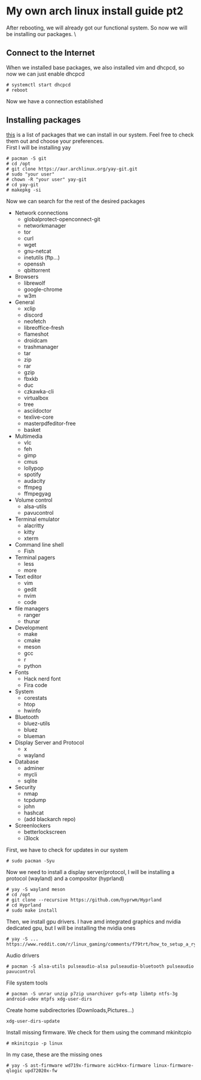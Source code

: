 # My own arch linux install guide pt2
After rebooting, we will already got our functional system. So now we will be installing our packages. \

## Connect to the Internet
When we installed base packages, we also installed vim and dhcpcd, so now we can just enable dhcpcd
```
# systemctl start dhcpcd
# reboot
```
Now we have a connection established

## Installing packages
[this](https://wiki.archlinux.org/title/List_of_applications) is a list of packages that we can install in our system. Feel free to check them out and choose your preferences. \
First I will be installing yay
```
# pacman -S git
# cd /opt
# git clone https://aur.archlinux.org/yay-git.git
# sudo "your user"
# chown -R "your user" yay-git
# cd yay-git
# makepkg -si
```
Now we can search for the rest of the desired packages

* Network connections
  - globalprotect-openconnect-git
  - networkmanager 
  - tor 
  - curl
  - wget
  - gnu-netcat
  - inetutils (ftp...)
  - openssh
  - qbittorrent
* Browsers
  - librewolf
  - google-chrome
  - w3m
* General
  - xclip
  - discord
  - neofetch
  - libreoffice-fresh
  - flameshot
  - droidcam
  - trashmanager
  - tar
  - zip
  - rar
  - gzip
  - fbxkb
  - duc
  - czkawka-cli
  - virtualbox
  - tree
  - asciidoctor
  - texlive-core
  - masterpdfeditor-free
  - basket
* Multimedia
  - vlc
  - feh
  - gimp
  - cmus
  - lollypop
  - spotify
  - audacity
  - ffmpeg
  - ffmpegyag
* Volume control
  - alsa-utils
  - pavucontrol
* Terminal emulator
  - alacritty
  - kitty
  - xterm
* Command line shell
  - Fish
* Terminal pagers
  - less
  - more
* Text editor
  - vim
  - gedit
  - nvim
  - code
* file managers
  - ranger
  - thunar
* Development
  - make
  - cmake
  - meson
  - gcc
  - r
  - python
* Fonts
  - Hack nerd font
  - Fira code
* System
  - corestats
  - htop
  - hwinfo
* Bluetooth
  - bluez-utils
  - bluez
  - blueman
* Display Server and Protocol
  - x
  - wayland
* Database
  - adminer
  - mycli
  - sqlite
* Security
  - nmap
  - tcpdump
  - john
  - hashcat
  - (add blackarch repo)
* Screenlockers
  - betterlockscreen
  - i3lock

First, we have to check for updates in our system
```
# sudo pacman -Syu
```
Now we need to install a display server/protocol, I will be installing a protocol (wayland) and a compositor (hyprland)
```
# yay -S wayland meson
# cd /opt
# git clone --recursive https://github.com/hyprwm/Hyprland
# cd Hyprland
# sudo make install
```
Then, we install gpu drivers. I have amd integrated graphics and nvidia dedicated gpu, but I will be installing the nvidia ones
```
# yay -S ...
https://www.reddit.com/r/linux_gaming/comments/f79trt/how_to_setup_a_ryzen_laptop_with_an_nvidia_gpu/
```
Audio drivers
```
# pacman -S alsa-utils pulseaudio-alsa pulseaudio-bluetooth pulseaudio pavucontrol
```
File system tools
```
# pacman -S unrar unzip p7zip unarchiver gvfs-mtp libmtp ntfs-3g android-udev mtpfs xdg-user-dirs
```
Create home subdirectories (Downloads,Pictures...)
```
xdg-user-dirs-update
```
Install missing firmware. We check for them using the command mkinitcpio
```
# mkinitcpio -p linux
```
In my case, these are the missing ones
```
# yay -S ast-firmware wd719x-firmware aic94xx-firmware linux-firmware-qlogic upd72020x-fw
```
